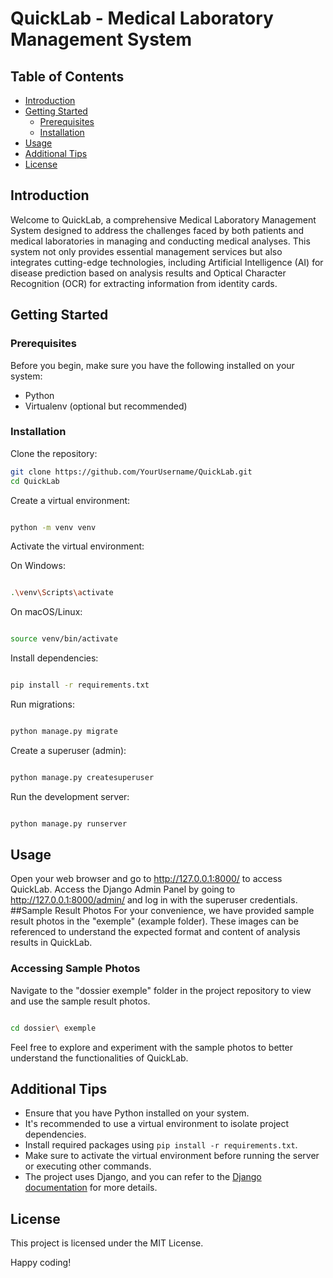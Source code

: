 # QuickLab - Medical Laboratory Management System

## Table of Contents

- [Introduction](#introduction)
- [Getting Started](#getting-started)
  - [Prerequisites](#prerequisites)
  - [Installation](#installation)
- [Usage](#usage)
- [Additional Tips](#Additional-Tips)
- [License](#license)

## Introduction

Welcome to QuickLab, a comprehensive Medical Laboratory Management System designed to address the challenges faced by both patients and medical laboratories in managing and conducting medical analyses. This system not only provides essential management services but also integrates cutting-edge technologies, including Artificial Intelligence (AI) for disease prediction based on analysis results and Optical Character Recognition (OCR) for extracting information from identity cards.

## Getting Started

### Prerequisites

Before you begin, make sure you have the following installed on your system:

- Python
- Virtualenv (optional but recommended)

### Installation

Clone the repository:

```bash
git clone https://github.com/YourUsername/QuickLab.git
cd QuickLab
```
Create a virtual environment:

```bash

python -m venv venv
```
Activate the virtual environment:

On Windows:

```bash

.\venv\Scripts\activate
```
On macOS/Linux:

```bash

source venv/bin/activate
```
Install dependencies:

```bash

pip install -r requirements.txt
```
Run migrations:

```bash

python manage.py migrate
```
Create a superuser (admin):

```bash

python manage.py createsuperuser
```
Run the development server:

```bash

python manage.py runserver
```
## Usage
Open your web browser and go to http://127.0.0.1:8000/ to access QuickLab.
Access the Django Admin Panel by going to http://127.0.0.1:8000/admin/ and log in with the superuser credentials.
##Sample Result Photos
For your convenience, we have provided sample result photos in the "exemple" (example folder). These images can be referenced to understand the expected format and content of analysis results in QuickLab.

### Accessing Sample Photos
Navigate to the "dossier exemple" folder in the project repository to view and use the sample result photos.

```bash

cd dossier\ exemple
```
Feel free to explore and experiment with the sample photos to better understand the functionalities of QuickLab.

## Additional Tips

- Ensure that you have Python installed on your system.
- It's recommended to use a virtual environment to isolate project dependencies.
- Install required packages using `pip install -r requirements.txt`.
- Make sure to activate the virtual environment before running the server or executing other commands.
- The project uses Django, and you can refer to the [Django documentation](https://docs.djangoproject.com/) for more details.

## License
This project is licensed under the MIT License.

Happy coding!
